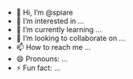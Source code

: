 - 👋 Hi, I’m @spiare
- 👀 I’m interested in ...
- 🌱 I’m currently learning ...
- 💞️ I’m looking to collaborate on ...
- 📫 How to reach me ...
- 😄 Pronouns: ...
- ⚡ Fun fact: ...

<!---
spiare/spiare is a ✨ special ✨ repository because its `README.md` (this file) appears on your GitHub profile.
You can click the Preview link to take a look at your changes.
--->
